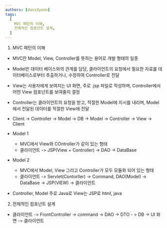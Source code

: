 ```yaml
---
authors: [davidyoon]
tags:
  [
    MVC 패턴의 이해,
	전체적인 컴포넌트 설계,
  ]
---
```


1. MVC 패턴의 이해

- MVC란 Model, View, Controller를 뜻하는 용어로 개발 형태의 일종
- Model은 데이터 베이스와의 관계를 담당, 클라이언트의 요청에서 필요한 자료를 데이터베이스로부터 추출하거나, 수정하여 Controller로 전달
- View는 사용자에게 보여지는 UI 화면, 주로 .jsp 파일로 작성하며, Controller에서 어떤 View 컴포넌트를 보여줄지 결정
- Controller는 클라이언트의 요청을 받고, 적절한 Model에 지시를 내리며, Model에서 전달된 데이터를 적절한 View에 전달

- Client -> Controller -> Model -> DB -> Model -> Controller -> View -> Client

- Model 1

  - MVC에서 View와 COntroller가 같이 있는 형태
  - 클라이언트 -> JSP(View + Controller) -> DAO -> DataBase

- Model 2

  - MVC에서 Model, View 그리고 Controller가 모두 모듈화 되어 있는 형태
  - 클라이언트 -> Servlet(Contorller) -> Command, DAO(Model) -> DataBase
    -> JSP(VIEW) -> 클라이언트

- Controller, Model 주로 Java로 View는 JSP로 html, java

2. 전체적인 컴포넌트 설계

- 클라이언트 -> FrontController -> command -> DAO -> DTO - > DB
  -> UI 화면 -> 클라이언트
